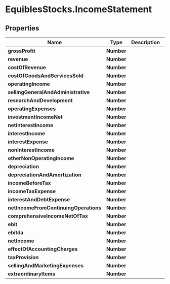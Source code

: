 # EquiblesStocks.IncomeStatement

## Properties
Name | Type | Description | Notes
------------ | ------------- | ------------- | -------------
**grossProfit** | **Number** |  | [optional] 
**revenue** | **Number** |  | [optional] 
**costOfRevenue** | **Number** |  | [optional] 
**costOfGoodsAndServicesSold** | **Number** |  | [optional] 
**operatingIncome** | **Number** |  | [optional] 
**sellingGeneralAndAdministrative** | **Number** |  | [optional] 
**researchAndDevelopment** | **Number** |  | [optional] 
**operatingExpenses** | **Number** |  | [optional] 
**investmentIncomeNet** | **Number** |  | [optional] 
**netInterestIncome** | **Number** |  | [optional] 
**interestIncome** | **Number** |  | [optional] 
**interestExpense** | **Number** |  | [optional] 
**nonInterestIncome** | **Number** |  | [optional] 
**otherNonOperatingIncome** | **Number** |  | [optional] 
**depreciation** | **Number** |  | [optional] 
**depreciationAndAmortization** | **Number** |  | [optional] 
**incomeBeforeTax** | **Number** |  | [optional] 
**incomeTaxExpense** | **Number** |  | [optional] 
**interestAndDebtExpense** | **Number** |  | [optional] 
**netIncomeFromContinuingOperations** | **Number** |  | [optional] 
**comprehensiveIncomeNetOfTax** | **Number** |  | [optional] 
**ebit** | **Number** |  | [optional] 
**ebitda** | **Number** |  | [optional] 
**netIncome** | **Number** |  | [optional] 
**effectOfAccountingCharges** | **Number** |  | [optional] 
**taxProvision** | **Number** |  | [optional] 
**sellingAndMarketingExpenses** | **Number** |  | [optional] 
**extraordinaryItems** | **Number** |  | [optional] 
